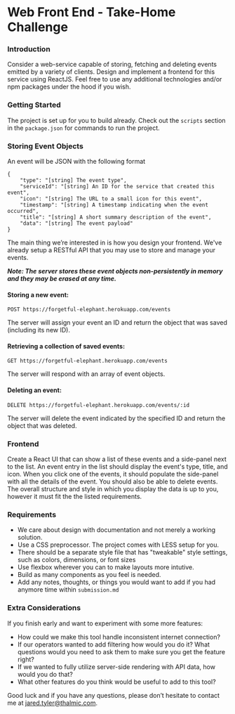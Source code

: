 # Web Front End - Take-Home Challenge

### Introduction
Consider a web-service capable of storing, fetching and deleting events emitted by a variety of clients. Design and implement a frontend for this service using ReactJS. Feel free to use any additional technologies and/or npm packages under the hood if you wish.

### Getting Started
The project is set up for you to build already. Check out the `scripts` section in the `package.json` for commands to run the project.

### Storing Event Objects
An event will be JSON with the following format
```
{
    "type": "[string] The event type",
    "serviceId": "[string] An ID for the service that created this event",
    "icon": "[string] The URL to a small icon for this event",
    "timestamp": "[string] A timestamp indicating when the event occurred",
    "title": "[string] A short summary description of the event",
    "data": "[string] The event payload"
}
```

The main thing we’re interested in is how you design your frontend. We've already setup a RESTful API that you may use to store and manage your events.

**_Note: The server stores these event objects non-persistently in memory and they may be erased at any time._**

#### Storing a new event:
`POST https://forgetful-elephant.herokuapp.com/events`

The server will assign your event an ID and return the object that was saved (including its new ID).

#### Retrieving a collection of saved events:
`GET https://forgetful-elephant.herokuapp.com/events`

The server will respond with an array of event objects.

#### Deleting an event:
`DELETE https://forgetful-elephant.herokuapp.com/events/:id`

The server will delete the event indicated by the specified ID and return the object that was deleted.


### Frontend
Create a React UI that can show a list of these events and a side-panel next to the list. An event entry in the list should display the event's type, title, and icon. When you click one of the events, it should populate the side-panel with all the details of the event. You should also be able to delete events. The overall structure and style in which you display the data is up to you, however it must fit the the listed requirements.

### Requirements
- We care about design with documentation and not merely a working solution.
- Use a CSS preprocessor. The project comes with LESS setup for you.
- There should be a separate style file that has "tweakable" style settings, such as colors, dimensions, or font sizes
- Use flexbox wherever you can to make layouts more intutive.
- Build as many components as you feel is needed.
- Add any notes, thoughts, or things you would want to add if you had anymore time within `submission.md`

### Extra Considerations
If you finish early and want to experiment with some more features:

- How could we make this tool handle inconsistent internet connection?
- If our operators wanted to add filtering how would you do it? What questions would you need to ask them to make sure you get the feature right?
- If we wanted to fully utilize server-side rendering with API data, how would you do that?
- What other features do you think would be useful to add to this tool?


Good luck and if you have any questions, please don’t hesitate to contact me at jared.tyler@thalmic.com.
